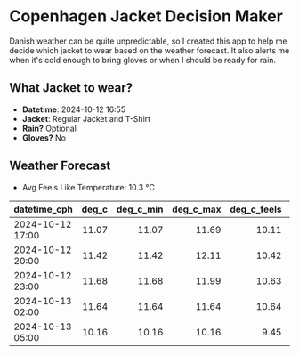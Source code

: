 
# Copenhagen Jacket Decision Maker

Danish weather can be quite unpredictable, so I created this app to help me decide which jacket to wear based on the weather forecast. 
It also alerts me when it's cold enough to bring gloves or when I should be ready for rain.

## What Jacket to wear?

- **Datetime**: 2024-10-12 16:55
- **Jacket**: Regular Jacket and T-Shirt
- **Rain?** Optional
- **Gloves?** No

## Weather Forecast
- Avg Feels Like Temperature: 10.3 °C

| datetime_cph     |   deg_c |   deg_c_min |   deg_c_max |   deg_c_feels | weather   | wind   | rain   |
|:-----------------|--------:|------------:|------------:|--------------:|:----------|:-------|:-------|
| 2024-10-12 17:00 |   11.07 |       11.07 |       11.69 |         10.11 | Clouds    | Medium | None   |
| 2024-10-12 20:00 |   11.42 |       11.42 |       12.11 |         10.42 | Clouds    | High   | None   |
| 2024-10-12 23:00 |   11.68 |       11.68 |       11.99 |         10.63 | Clouds    | High   | None   |
| 2024-10-13 02:00 |   11.64 |       11.64 |       11.64 |         10.64 | Clouds    | High   | None   |
| 2024-10-13 05:00 |   10.16 |       10.16 |       10.16 |          9.45 | Rain      | Medium | Low    |
        